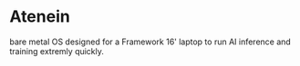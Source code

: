 # Atenein
bare metal OS designed for a Framework 16' laptop to run AI inference and training extremly quickly.
